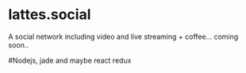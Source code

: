 # lattes.social
A social network including video and live streaming + coffee... coming soon..

#Nodejs, jade and maybe react redux
